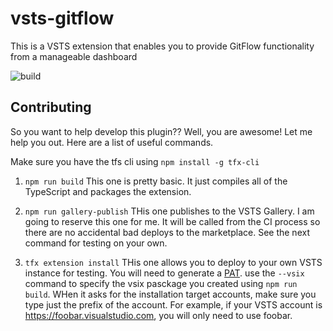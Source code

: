 # vsts-gitflow
This is a VSTS extension that enables you to provide GitFlow functionality from a manageable dashboard

![build](https://travis-ci.org/cwoolum/vsts-gitflow.svg?branch=master)

## Contributing

So you want to help develop this plugin?? Well, you are awesome! Let me help you out. Here are a list of useful commands.

Make sure you have the tfs cli using ```npm install -g tfx-cli```


1. ```npm run build```
    This one is pretty basic. It just compiles all of the TypeScript and packages the extension.

2. ```npm run gallery-publish``` 
    THis one publishes to the VSTS Gallery. I am going to reserve this one for me. It will be called from the CI process so there are no accidental bad deploys to the marketplace. See the next command for testing on your own.

3. ```tfx extension install```
    THis one allows you to deploy to your own VSTS instance for testing. You will need to generate a [PAT](https://www.visualstudio.com/en-us/docs/setup-admin/team-services/use-personal-access-tokens-to-authenticate). use the ```--vsix``` command to specify the vsix pasckage you created using ```npm run build```. WHen it asks for the installation target accounts, make sure you type just the prefix of the account. For example, if your VSTS account is https://foobar.visualstudio.com, you will only need to use foobar.